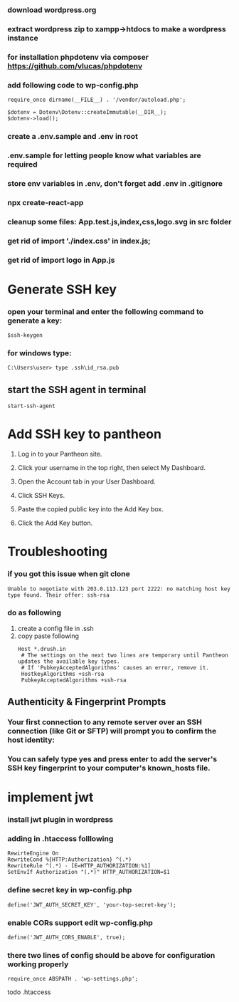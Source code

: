### download wordpress.org
### extract wordpress zip to xampp->htdocs to make a wordpress instance
### for installation phpdotenv via composer https://github.com/vlucas/phpdotenv

### add following code to wp-config.php
```
require_once dirname(__FILE__) . '/vendor/autoload.php';

$dotenv = Dotenv\Dotenv::createImmutable(__DIR__);
$dotenv->load();
```

### create a .env.sample and .env in root
### .env.sample for letting people know what variables are required
### store env variables in .env, don't forget add .env in .gitignore




### npx create-react-app
### cleanup  some files: App.test.js,index,css,logo.svg in src folder
### get rid of import './index.css' in index.js;
### get rid of import logo in App.js




# Generate  SSH key
### open your terminal and enter the following command to generate a key:
```
$ssh-keygen
```

### for windows type:
```
C:\Users\user> type .ssh\id_rsa.pub
```

## start the SSH agent in terminal
```
start-ssh-agent
```
# Add SSH key to pantheon

1. Log in to your Pantheon site.

2. Click your username in the top right, then select My Dashboard.

3. Open the  Account tab in your User Dashboard.

4. Click SSH Keys.

5. Paste the copied public key into the Add Key box.

6. Click the Add Key button.

# Troubleshooting

### if you got this issue when git clone 

```
Unable to negotiate with 203.0.113.123 port 2222: no matching host key type found. Their offer: ssh-rsa
```

### do as following
1. create a config file in .ssh
2. copy paste following
   ```
   Host *.drush.in
    # The settings on the next two lines are temporary until Pantheon updates the available key types.
    # If 'PubkeyAcceptedAlgorithms' causes an error, remove it.
    HostkeyAlgorithms +ssh-rsa
    PubkeyAcceptedAlgorithms +ssh-rsa
   ```

## Authenticity & Fingerprint Prompts
### Your first connection to any remote server over an SSH connection (like Git or SFTP) will prompt you to confirm the host identity:
### You can safely type yes and press enter to add the server's SSH key fingerprint to your computer's known_hosts file.



# implement jwt
### install jwt plugin in wordpress
### adding in .htaccess folllowing
```
RewirteEngine On
RewriteCond %{HTTP:Authorization} ^(.*)
RewriteRule ^(.*) - [E=HTTP_AUTHORIZATION:%1]
SetEnvIf Authorization "(.*)" HTTP_AUTHORIZATION=$1
```

### define secret key in wp-config.php 

```
define('JWT_AUTH_SECRET_KEY', 'your-top-secret-key');
```

### enable CORs support edit wp-config.php
```
define('JWT_AUTH_CORS_ENABLE', true);
```

### there two lines of config should be above for configuration working properly
```
require_once ABSPATH . 'wp-settings.php';
```

todo .htaccess